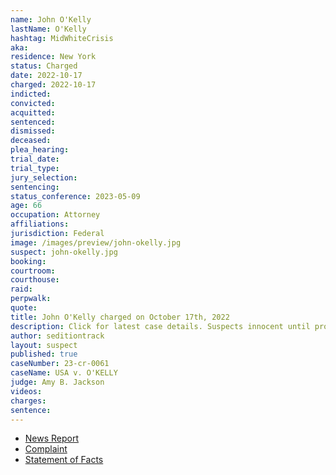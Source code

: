 ```yaml
---
name: John O'Kelly
lastName: O'Kelly
hashtag: MidWhiteCrisis
aka:
residence: New York
status: Charged
date: 2022-10-17
charged: 2022-10-17
indicted:
convicted:
acquitted:
sentenced:
dismissed:
deceased:
plea_hearing:
trial_date:
trial_type:
jury_selection:
sentencing:
status_conference: 2023-05-09
age: 66
occupation: Attorney
affiliations:
jurisdiction: Federal
image: /images/preview/john-okelly.jpg
suspect: john-okelly.jpg
booking:
courtroom:
courthouse:
raid:
perpwalk:
quote:
title: John O'Kelly charged on October 17th, 2022
description: Click for latest case details. Suspects innocent until proven guilty.
author: seditiontrack
layout: suspect
published: true
caseNumber: 23-cr-0061
caseName: USA v. O'KELLY
judge: Amy B. Jackson
videos:
charges:
sentence:
---
```

- [News Report](https://www.nbcnewyork.com/news/local/crime-and-courts/long-island-attorney-arrested-for-allegedly-fighting-police-officer-during-jan-6-riot/3916892/)
- [Complaint](https://www.justice.gov/usao-dc/case-multi-defendant/file/1545941/download)
- [Statement of Facts](https://www.justice.gov/usao-dc/case-multi-defendant/file/1545946/download)

